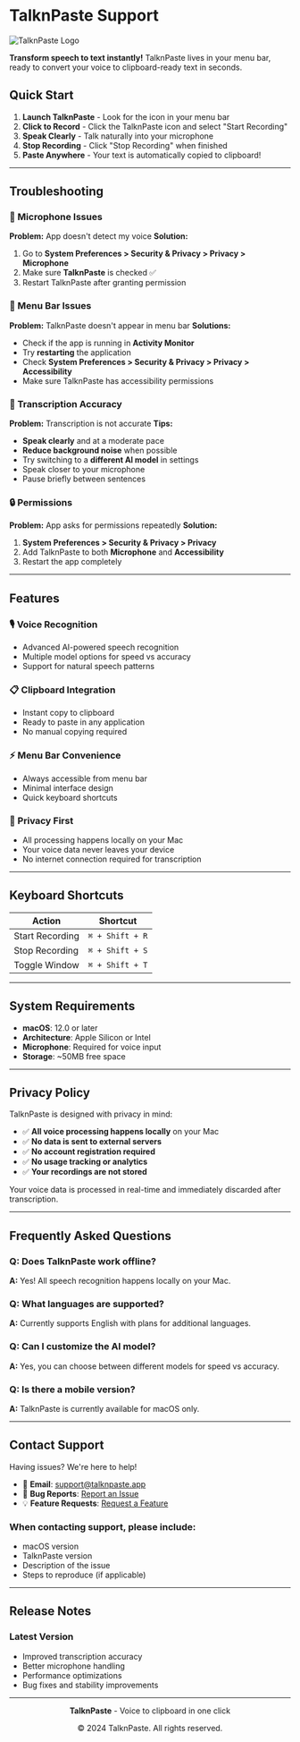 # TalknPaste Support

![TalknPaste Logo](https://via.placeholder.com/128x128/007ACC/FFFFFF?text=TP)

**Transform speech to text instantly!** TalknPaste lives in your menu bar, ready to convert your voice to clipboard-ready text in seconds.

## Quick Start

1. **Launch TalknPaste** - Look for the icon in your menu bar
2. **Click to Record** - Click the TalknPaste icon and select "Start Recording"
3. **Speak Clearly** - Talk naturally into your microphone
4. **Stop Recording** - Click "Stop Recording" when finished
5. **Paste Anywhere** - Your text is automatically copied to clipboard!

---

## Troubleshooting

### 🎤 Microphone Issues

**Problem:** App doesn't detect my voice
**Solution:**
1. Go to **System Preferences > Security & Privacy > Privacy > Microphone**
2. Make sure **TalknPaste** is checked ✅
3. Restart TalknPaste after granting permission

### 📍 Menu Bar Issues

**Problem:** TalknPaste doesn't appear in menu bar
**Solutions:**
- Check if the app is running in **Activity Monitor**
- Try **restarting** the application
- Check **System Preferences > Security & Privacy > Privacy > Accessibility**
- Make sure TalknPaste has accessibility permissions

### 🎯 Transcription Accuracy

**Problem:** Transcription is not accurate
**Tips:**
- **Speak clearly** and at a moderate pace
- **Reduce background noise** when possible
- Try switching to a **different AI model** in settings
- Speak closer to your microphone
- Pause briefly between sentences

### 🔒 Permissions

**Problem:** App asks for permissions repeatedly
**Solution:**
1. **System Preferences > Security & Privacy > Privacy**
2. Add TalknPaste to both **Microphone** and **Accessibility**
3. Restart the app completely

---

## Features

### 🎙️ Voice Recognition
- Advanced AI-powered speech recognition
- Multiple model options for speed vs accuracy
- Support for natural speech patterns

### 📋 Clipboard Integration
- Instant copy to clipboard
- Ready to paste in any application
- No manual copying required

### ⚡ Menu Bar Convenience
- Always accessible from menu bar
- Minimal interface design
- Quick keyboard shortcuts

### 🔐 Privacy First
- All processing happens locally on your Mac
- Your voice data never leaves your device
- No internet connection required for transcription

---

## Keyboard Shortcuts

| Action | Shortcut |
|--------|----------|
| Start Recording | `⌘ + Shift + R` |
| Stop Recording | `⌘ + Shift + S` |
| Toggle Window | `⌘ + Shift + T` |

---

## System Requirements

- **macOS**: 12.0 or later
- **Architecture**: Apple Silicon or Intel
- **Microphone**: Required for voice input
- **Storage**: ~50MB free space

---

## Privacy Policy

TalknPaste is designed with privacy in mind:

- ✅ **All voice processing happens locally** on your Mac
- ✅ **No data is sent to external servers**
- ✅ **No account registration required**
- ✅ **No usage tracking or analytics**
- ✅ **Your recordings are not stored**

Your voice data is processed in real-time and immediately discarded after transcription.

---

## Frequently Asked Questions

### Q: Does TalknPaste work offline?
**A:** Yes! All speech recognition happens locally on your Mac.

### Q: What languages are supported?
**A:** Currently supports English with plans for additional languages.

### Q: Can I customize the AI model?
**A:** Yes, you can choose between different models for speed vs accuracy.

### Q: Is there a mobile version?
**A:** TalknPaste is currently available for macOS only.

---

## Contact Support

Having issues? We're here to help!

- 📧 **Email**: support@talknpaste.app
- 🐛 **Bug Reports**: [Report an Issue](mailto:support@talknpaste.app?subject=Bug%20Report)
- 💡 **Feature Requests**: [Request a Feature](mailto:support@talknpaste.app?subject=Feature%20Request)

### When contacting support, please include:
- macOS version
- TalknPaste version
- Description of the issue
- Steps to reproduce (if applicable)

---

## Release Notes

### Latest Version
- Improved transcription accuracy
- Better microphone handling
- Performance optimizations
- Bug fixes and stability improvements

---

<div align="center">
  <p><strong>TalknPaste</strong> - Voice to clipboard in one click</p>
  <p>© 2024 TalknPaste. All rights reserved.</p>
</div>